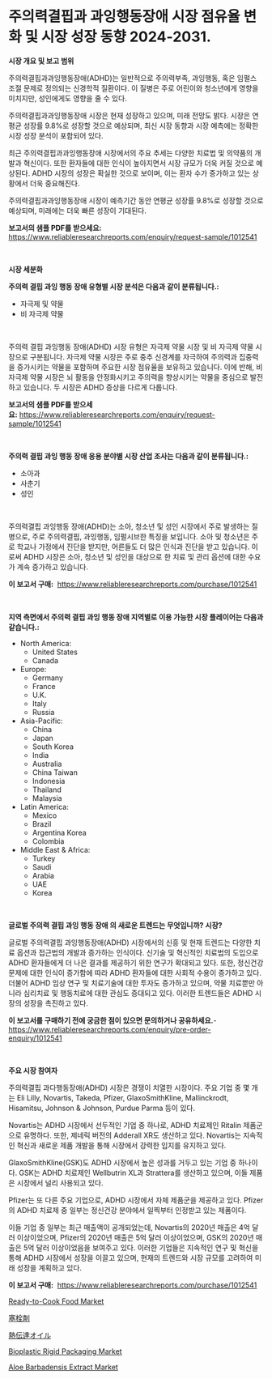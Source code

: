 <p><h1>주의력결핍과 과잉행동장애 시장 점유율 변화 및 시장 성장 동향 2024-2031.</h1></p><p><strong>시장 개요 및 보고 범위</strong></p>
<p><p>주의력결핍과과잉행동장애(ADHD)는 일반적으로 주의력부족, 과잉행동, 혹은 임펄스 조절 문제로 정의되는 신경학적 질환이다. 이 질병은 주로 어린이와 청소년에게 영향을 미치지만, 성인에게도 영향을 줄 수 있다.</p><p>주의력결핍과과잉행동장애 시장은 현재 성장하고 있으며, 미래 전망도 밝다. 시장은 연평균 성장률 9.8%로 성장할 것으로 예상되며, 최신 시장 동향과 시장 예측에는 정확한 시장 성장 분석이 포함되어 있다.</p><p>최근 주의력결핍과과잉행동장애 시장에서의 주요 추세는 다양한 치료법 및 의약품의 개발과 혁신이다. 또한 환자들에 대한 인식이 높아지면서 시장 규모가 더욱 커질 것으로 예상된다. ADHD 시장의 성장은 확실한 것으로 보이며, 이는 환자 수가 증가하고 있는 상황에서 더욱 중요해진다.</p><p>주의력결핍과과잉행동장애 시장이 예측기간 동안 연평균 성장률 9.8%로 성장할 것으로 예상되며, 미래에는 더욱 빠른 성장이 기대된다.</p></p>
<p><strong>보고서의 샘플 PDF를 받으세요:</strong> <a href="https://www.reliableresearchreports.com/enquiry/request-sample/1012541">https://www.reliableresearchreports.com/enquiry/request-sample/1012541</a></p>
<p>&nbsp;</p>
<p><strong>시장 세분화</strong></p>
<p><strong>주의력 결핍 과잉 행동 장애 유형별 시장 분석은 다음과 같이 분류됩니다.:</strong></p>
<p><ul><li>자극제 및 약물</li><li>비 자극제 약물</li></ul></p>
<p>&nbsp;</p>
<p><p>주의력 결핍 과잉행동 장애(ADHD) 시장 유형은 자극제 약물 시장 및 비 자극제 약물 시장으로 구분됩니다. 자극제 약물 시장은 주로 중추 신경계를 자극하여 주의력과 집중력을 증가시키는 약물을 포함하며 주요한 시장 점유율을 보유하고 있습니다. 이에 반해, 비 자극제 약물 시장은 뇌 활동을 안정화시키고 주의력을 향상시키는 약물을 중심으로 발전하고 있습니다. 두 시장은 ADHD 증상을 다르게 다룹니다.</p></p>
<p><strong>보고서의 샘플 PDF를 받으세요:</strong>&nbsp;<a href="https://www.reliableresearchreports.com/enquiry/request-sample/1012541">https://www.reliableresearchreports.com/enquiry/request-sample/1012541</a></p>
<p>&nbsp;</p>
<p><strong> 주의력 결핍 과잉 행동 장애 응용 분야별 시장 산업 조사는 다음과 같이 분류됩니다.:</strong></p>
<p><ul><li>소아과</li><li>사춘기</li><li>성인</li></ul></p>
<p>&nbsp;</p>
<p><p>주의력결핍 과잉행동 장애(ADHD)는 소아, 청소년 및 성인 시장에서 주로 발생하는 질병으로, 주로 주의력결핍, 과잉행동, 임펄시브한 특징을 보입니다. 소아 및 청소년은 주로 학교나 가정에서 진단을 받지만, 어른들도 더 많은 인식과 진단을 받고 있습니다. 이로써 ADHD 시장은 소아, 청소년 및 성인을 대상으로 한 치료 및 관리 옵션에 대한 수요가 계속 증가하고 있습니다.</p></p>
<p><strong>이 보고서 구매:</strong>&nbsp; <a href="https://www.reliableresearchreports.com/purchase/1012541">https://www.reliableresearchreports.com/purchase/1012541</a></p>
<p>&nbsp;</p>
<p><strong>지역 측면에서 주의력 결핍 과잉 행동 장애 지역별로 이용 가능한 시장 플레이어는 다음과 같습니다.:</strong></p>
<p><ul>
    <li>
        North America:
        <ul>
            <li>United States</li>
            <li>Canada</li>
        </ul>
    </li>
    <li>
        Europe:
        <ul>
            <li>Germany</li>
            <li>France</li>
            <li>U.K.</li>
            <li>Italy</li>
            <li>Russia</li>
        </ul>
    </li>
    <li>
        Asia-Pacific:
        <ul>
            <li>China</li>
            <li>Japan</li>
            <li>South Korea</li>
            <li>India</li>
            <li>Australia</li>
            <li>China Taiwan</li>
            <li>Indonesia</li>
            <li>Thailand</li>
            <li>Malaysia</li>
        </ul>
    </li>
    <li>
        Latin America:
        <ul>
            <li>Mexico</li>
            <li>Brazil</li>
            <li>Argentina Korea</li>
            <li>Colombia</li>
        </ul>
    </li>
    <li>
        Middle East & Africa:
        <ul>
            <li>Turkey</li>
            <li>Saudi</li>
            <li>Arabia</li>
            <li>UAE</li>
            <li>Korea</li>
        </ul>
    </li>
    </ul></p>
<p>&nbsp;</p>
<p><strong>글로벌 주의력 결핍 과잉 행동 장애 의 새로운 트렌드는 무엇입니까? 시장?</strong></p>
<p><p>글로벌 주의력결핍 과잉행동장애(ADHD) 시장에서의 신흥 및 현재 트렌드는 다양한 치료 옵션과 접근법의 개발과 증가하는 인식이다. 신기술 및 혁신적인 치료법의 도입으로 ADHD 환자들에게 더 나은 결과를 제공하기 위한 연구가 확대되고 있다. 또한, 정신건강 문제에 대한 인식이 증가함에 따라 ADHD 환자들에 대한 사회적 수용이 증가하고 있다. 더불어 ADHD 임상 연구 및 치료기술에 대한 투자도 증가하고 있으며, 약물 치료뿐만 아니라 심리치료 및 행동치료에 대한 관심도 증대되고 있다. 이러한 트렌드들은 ADHD 시장의 성장을 촉진하고 있다.</p></p>
<p><strong>이 보고서를 구매하기 전에 궁금한 점이 있으면 문의하거나 공유하세요.</strong>- <a href="https://www.reliableresearchreports.com/enquiry/pre-order-enquiry/1012541">https://www.reliableresearchreports.com/enquiry/pre-order-enquiry/1012541</a></p>
<p>&nbsp;</p>
<p><strong>주요 시장 참여자</strong></p>
<p><p>주의력결핍 과다행동장애(ADHD) 시장은 경쟁이 치열한 시장이다. 주요 기업 중 몇 개는 Eli Lilly, Novartis, Takeda, Pfizer, GlaxoSmithKline, Mallinckrodt, Hisamitsu, Johnson & Johnson, Purdue Parma 등이 있다.</p><p>Novartis는 ADHD 시장에서 선두적인 기업 중 하나로, ADHD 치료제인 Ritalin 제품군으로 유명하다. 또한, 제네릭 버전의 Adderall XR도 생산하고 있다. Novartis는 지속적인 혁신과 새로운 제품 개발을 통해 시장에서 강력한 입지를 유지하고 있다.</p><p>GlaxoSmithKline(GSK)도 ADHD 시장에서 높은 성과를 거두고 있는 기업 중 하나이다. GSK는 ADHD 치료제인 Wellbutrin XL과 Strattera를 생산하고 있으며, 이들 제품은 시장에서 널리 사용되고 있다.</p><p>Pfizer는 또 다른 주요 기업으로, ADHD 시장에서 자체 제품군을 제공하고 있다. Pfizer의 ADHD 치료제 중 일부는 정신건강 분야에서 일찍부터 인정받고 있는 제품이다.</p><p>이들 기업 중 일부는 최근 매출액이 공개되었는데, Novartis의 2020년 매출은 4억 달러 이상이었으며, Pfizer의 2020년 매출은 5억 달러 이상이었으며, GSK의 2020년 매출은 5억 달러 이상이었음을 보여주고 있다. 이러한 기업들은 지속적인 연구 및 혁신을 통해 ADHD 시장에서 성장을 이끌고 있으며, 현재의 트렌드와 시장 규모를 고려하여 미래 성장을 계획하고 있다.</p></p>
<p><strong>이 보고서 구매:</strong>&nbsp;&nbsp;<a href="https://www.reliableresearchreports.com/purchase/1012541">https://www.reliableresearchreports.com/purchase/1012541</a></p>
<p><p><a href="https://view.publitas.com/reportprime-1/ready-to-cook-food-market-size-global-industry-overview-market-segmentation-and-forecast-2024-to-2031/">Ready-to-Cook Food Market</a></p><p><a href="https://github.com/xnljig2898992/Market-Research-Report-List-1/blob/main/48208931896.md">塞栓剤</a></p><p><a href="https://github.com/adcxff01450218/Market-Research-Report-List-1/blob/main/78651221897.md">熱伝達オイル</a></p><p><a href="https://florentine-yuzu-f42.notion.site/Global-Bioplastic-Rigid-Packaging-Market-Size-and-Market-Trends-Insights-and-Projections-from-2024--e79757af97c54d48ad974e9e908016d4">Bioplastic Rigid Packaging Market</a></p><p><a href="https://issuu.com/reportprime-2/docs/aloe-barbadensis-extract-market-size-2030.pptx">Aloe Barbadensis Extract Market</a></p></p>
